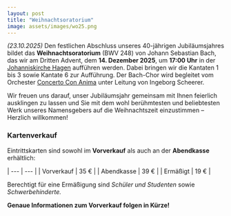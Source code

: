 ```yaml
---
layout: post
title: "Weihnachtsoratorium"
image: assets/images/wo25.png
---
```


*(23.10.2025)*
Den festlichen Abschluss unseres 40-jährigen Jubiläumsjahres bildet das **Weihnachtsoratorium** (BWV 248) von Johann Sebastian Bach, das wir am Dritten Advent, dem **14. Dezember 2025**, um **17:00 Uhr** in der [Johanniskirche Hagen](https://maps.app.goo.gl/SVNzSWf474yooRtC8) aufführen werden.
Dabei bringen wir die Kantaten 1 bis 3 sowie Kantate 6 zur Aufführung.
Der Bach-Chor wird begleitet vom Orchester [Concerto Con Anima](https://www.concertoconanima.de/) unter Leitung von Ingeborg Scheerer.

Wir freuen uns darauf, unser Jubiläumsjahr gemeinsam mit Ihnen feierlich ausklingen zu lassen und Sie mit dem wohl berühmtesten und beliebtesten Werk unseres Namensgebers auf die Weihnachtszeit einzustimmen – Herzlich willkommen!

### Kartenverkauf

Eintrittskarten sind sowohl im **Vorverkauf** als auch an der **Abendkasse** erhältlich:

| --- | --- |
| Vorverkauf | 35 € |
| Abendkasse | 39 € |
| Ermäßigt | 19 € |

Berechtigt für eine Ermäßigung sind _Schüler und Studenten_ sowie _Schwerbehinderte._

<div class="box"><b>Genaue Informationen zum Vorverkauf folgen in Kürze!</b></div>
